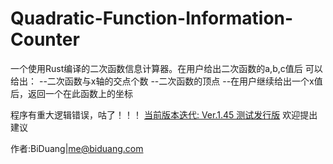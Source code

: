 # Quadratic-Function-Information-Counter

一个使用Rust编译的二次函数信息计算器。在用户给出二次函数的a,b,c值后 
可以给出： 
--二次函数与x轴的交点个数 
--二次函数的顶点 
--在用户继续给出一个x值后，返回一个在此函数上的坐标 

程序有重大逻辑错误，咕了！！！
<u>当前版本迭代: Ver.1.45 测试发行版</u> 欢迎提出建议

作者:BiDuang|me@biduang.com
